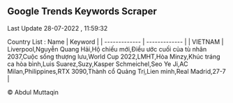 

## Google Trends Keywords Scraper 
 
Last Update 28-07-2022 , 11:59:32

Country List :
 Name  | Keyword |
| ------------- | ------------- |
| VIETNAM | Liverpool,Nguyễn Quang Hải,Hộ chiếu mới,Điều ước cuối của tù nhân 2037,Cuộc sống thượng lưu,World Cup 2022,LMHT,Hòa Minzy,Khúc tráng ca hòa bình,Luis Suarez,Suzy,Kasper Schmeichel,Seo Ye Ji,AC Milan,Philippines,RTX 3090,Thành cổ Quảng Trị,Lien minh,Real Madrid,27-7 |



© Abdul Muttaqin 
